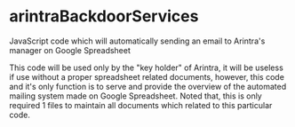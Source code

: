 # arintraBackdoorServices
JavaScript code which will automatically sending an email to Arintra's manager on Google Spreadsheet

This code will be used only by the "key holder" of Arintra,
it will be useless if use without a proper spreadsheet related documents, 
however, this code and it's only function is to serve and provide the overview of the automated mailing system made on Google Spreadsheet.
Noted that, this is only required 1 files to maintain all documents which related to this particular code.
